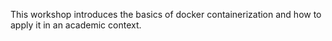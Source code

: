 This workshop introduces the basics of docker containerization and how to apply it in an academic 
context.
